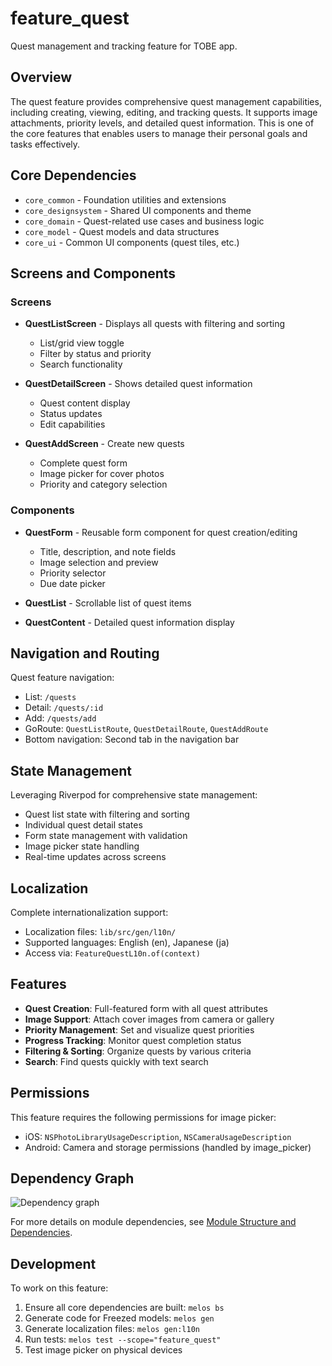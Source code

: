 # feature_quest

Quest management and tracking feature for TOBE app.

## Overview

The quest feature provides comprehensive quest management capabilities, including creating, viewing, editing, and tracking quests. It supports image attachments, priority levels, and detailed quest information. This is one of the core features that enables users to manage their personal goals and tasks effectively.

## Core Dependencies

- `core_common` - Foundation utilities and extensions
- `core_designsystem` - Shared UI components and theme
- `core_domain` - Quest-related use cases and business logic
- `core_model` - Quest models and data structures
- `core_ui` - Common UI components (quest tiles, etc.)

## Screens and Components

### Screens
- **QuestListScreen** - Displays all quests with filtering and sorting
  - List/grid view toggle
  - Filter by status and priority
  - Search functionality
  
- **QuestDetailScreen** - Shows detailed quest information
  - Quest content display
  - Status updates
  - Edit capabilities
  
- **QuestAddScreen** - Create new quests
  - Complete quest form
  - Image picker for cover photos
  - Priority and category selection

### Components
- **QuestForm** - Reusable form component for quest creation/editing
  - Title, description, and note fields
  - Image selection and preview
  - Priority selector
  - Due date picker
  
- **QuestList** - Scrollable list of quest items
- **QuestContent** - Detailed quest information display

## Navigation and Routing

Quest feature navigation:
- List: `/quests`
- Detail: `/quests/:id`
- Add: `/quests/add`
- GoRoute: `QuestListRoute`, `QuestDetailRoute`, `QuestAddRoute`
- Bottom navigation: Second tab in the navigation bar

## State Management

Leveraging Riverpod for comprehensive state management:
- Quest list state with filtering and sorting
- Individual quest detail states
- Form state management with validation
- Image picker state handling
- Real-time updates across screens

## Localization

Complete internationalization support:
- Localization files: `lib/src/gen/l10n/`
- Supported languages: English (en), Japanese (ja)
- Access via: `FeatureQuestL10n.of(context)`

## Features

- **Quest Creation**: Full-featured form with all quest attributes
- **Image Support**: Attach cover images from camera or gallery
- **Priority Management**: Set and visualize quest priorities
- **Progress Tracking**: Monitor quest completion status
- **Filtering & Sorting**: Organize quests by various criteria
- **Search**: Find quests quickly with text search

## Permissions

This feature requires the following permissions for image picker:
- iOS: `NSPhotoLibraryUsageDescription`, `NSCameraUsageDescription`
- Android: Camera and storage permissions (handled by image_picker)

## Dependency Graph

![Dependency graph](../../docs/images/graphs/dep_graph_feature_quest.svg)

For more details on module dependencies, see [Module Structure and Dependencies](../../docs/modules.md).

## Development

To work on this feature:
1. Ensure all core dependencies are built: `melos bs`
2. Generate code for Freezed models: `melos gen`
3. Generate localization files: `melos gen:l10n`
4. Run tests: `melos test --scope="feature_quest"`
5. Test image picker on physical devices
